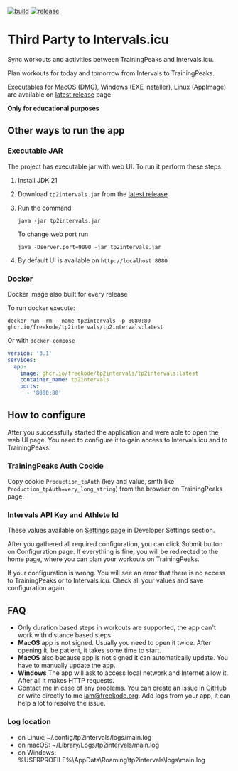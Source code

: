 [![build](https://github.com/freekode/tp2intervals/actions/workflows/build.yml/badge.svg)](https://github.com/freekode/tp2intervals/actions/workflows/build.yml)
[![release](https://img.shields.io/github/release/freekode/tp2intervals)](https://github.com/freekode/tp2intervals/releases/latest)

# Third Party to Intervals.icu
Sync workouts and activities between TrainingPeaks and Intervals.icu.

Plan workouts for today and tomorrow from Intervals to TrainingPeaks.

Executables for MacOS (DMG), Windows (EXE installer), Linux (AppImage) are available on [latest release](https://github.com/freekode/tp2intervals/releases/latest) page

**Only for educational purposes**

## Other ways to run the app

### Executable JAR
The project has executable jar with web UI. To run it perform these steps:

1. Install JDK 21
2. Download `tp2intervals.jar` from the [latest release](https://github.com/freekode/tp2intervals/releases/latest)
3. Run the command
    ```shell
    java -jar tp2intervals.jar
    ```
   
   To change web port run
    ```shell
    java -Dserver.port=9090 -jar tp2intervals.jar
    ```

4. By default UI is available on `http://localhost:8080`

### Docker
Docker image also built for every release

To run docker execute:
```shell
docker run -rm --name tp2intervals -p 8080:80 ghcr.io/freekode/tp2intervals/tp2intervals:latest
```

Or with `docker-compose`
```yaml
version: '3.1'
services:
  app:
    image: ghcr.io/freekode/tp2intervals/tp2intervals:latest
    container_name: tp2intervals
    ports:
      - '8080:80'
```

## How to configure
After you successfully started the application and were able to open the web UI page.
You need to configure it to gain access to Intervals.icu and to TrainingPeaks.

### TrainingPeaks Auth Cookie
Copy cookie `Production_tpAuth` (key and value, smth like `Production_tpAuth=very_long_string`) from the browser on TrainingPeaks page.

### Intervals API Key and Athlete Id
These values available on [Settings page](https://intervals.icu/settings) in Developer Settings section.

After you gathered all required configuration, you can click Submit button on Configuration page.
If everything is fine, you will be redirected to the home page, where you can plan your workouts on TrainingPeaks.

If your configuration is wrong. You will see an error that there is no access to TrainingPeaks or to Intervals.icu.
Check all your values and save configuration again.

## FAQ
* Only duration based steps in workouts are supported, the app can't work with distance based steps 
* **MacOS** app is not signed. Usually you need to open it twice. After opening it, be patient, it takes some time to start.
* **MacOS** also because app is not signed it can automatically update. You have to manually update the app.
* **Windows** The app will ask to access local network and Internet allow it. After all it makes HTTP requests.
* Contact me in case of any problems. You can create an issue in [GitHub](https://github.com/freekode/tp2intervals/issues) 
  or write directly to me iam@freekode.org. Add logs from your app, it can help a lot to resolve the issue.

### Log location
* on Linux: ~/.config/tp2intervals/logs/main.log
* on macOS: ~/Library/Logs/tp2intervals/main.log
* on Windows: %USERPROFILE%\AppData\Roaming\tp2intervals\logs\main.log
